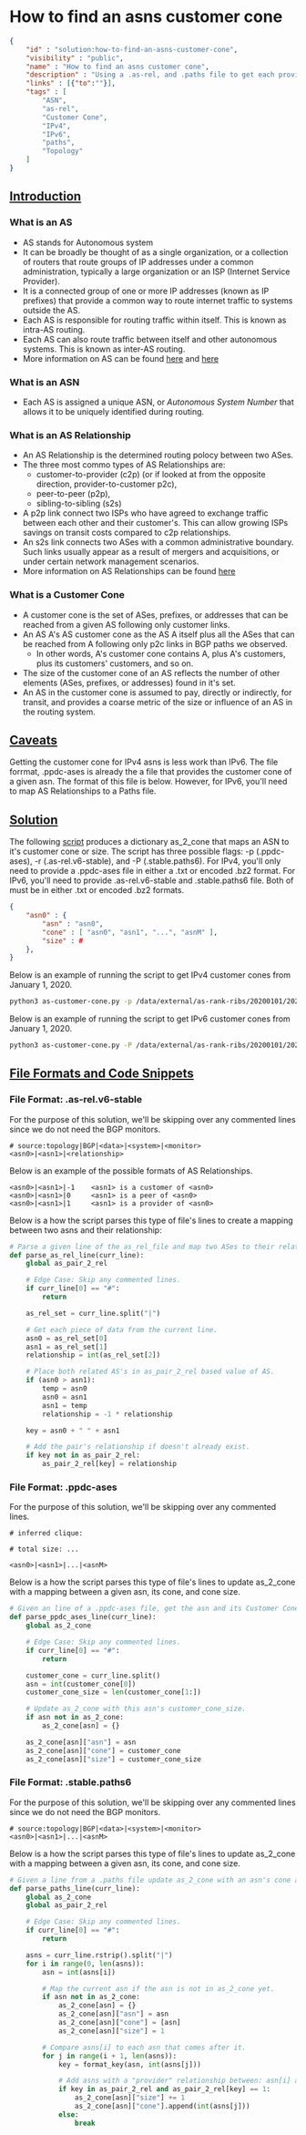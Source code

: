 # How to find an asns customer cone

~~~json
{
    "id" : "solution:how-to-find-an-asns-customer-cone",
    "visibility" : "public",
    "name" : "How to find an asns customer cone",
    "description" : "Using a .as-rel, and .paths file to get each provided asn's customer cone.",
    "links" : [{"to":""}],
    "tags" : [
        "ASN",
        "as-rel",
        "Customer Cone",
        "IPv4",
        "IPv6",
        "paths",
        "Topology"
    ]
}
~~~

## **<ins>Introduction</ins>**

### What is an AS

- AS stands for Autonomous system
- It can be broadly be thought of as a single organization, or a collection of routers that route groups of IP addresses under a common administration, typically a large organization or an ISP (Internet Service Provider).
- It is a connected group of one or more IP addresses (known as IP prefixes) that provide a common way to route internet traffic to systems outside the AS.
- Each AS is responsible for routing traffic within itself. This is known as intra-AS routing.
- Each AS can also route traffic between itself and other autonomous systems. This is known as inter-AS routing.
- More information on AS can be found [here]( https://www.cs.rutgers.edu/~pxk/352/notes/autonomous_systems.html) and [here](https://www.caida.org/publications/presentations/2016/as_intro_topology_wind/as_intro_topology_wind.pdf)

### What is an ASN

- Each AS is assigned a unique ASN, or *Autonomous System Number* that allows it to be uniquely identified during routing.

### What is an AS Relationship

- An AS Relationship is the determined routing polocy between two ASes.
- The three most commo types of AS Relationships are:
  - customer-to-provider (c2p) (or if looked at from the opposite direction,  provider-to-customer p2c),
  - peer-to-peer (p2p),
  - sibling-to-sibling (s2s)
- A p2p link connect two ISPs who have agreed to exchange traffic between each other and their customer's. This can allow growing ISPs savings on transit costs compared to c2p relationships.
- An s2s link connects two ASes with a common administrative boundary. Such links usually appear as a result of mergers and acquisitions, or under certain network management scenarios.
- More information on AS Relationships can be found [here](https://www.caida.org/data/as-relationships/)

### What is a Customer Cone

- A customer cone is the set of ASes, prefixes, or addresses that can be reached from a given AS following only customer links.
- An AS A's AS customer cone as the AS A itself plus all the ASes that can be reached from A following only p2c links in BGP paths we observed.
  - In other words, A's customer cone contains A, plus A's customers, plus its customers' customers, and so on.
- The size of the customer cone of an AS reflects the number of other elements (ASes,  prefixes, or addresses) found in it's set.
- An AS in the customer cone is assumed to pay, directly or indirectly, for transit, and provides a coarse metric of the size or influence of an AS in the routing system.

## **<ins>Caveats</ins>**

Getting the customer cone for IPv4 asns is less work than IPv6. The file forrmat, .ppdc-ases is already the a file that provides the customer cone of a given asn. The format of this file is below. However, for IPv6, you'll need to map AS Relationships to a Paths file.

## **<ins>Solution</ins>**

The following [script](as-customer-cone.py) produces a dictionary as_2_cone that maps an ASN to it's customer cone or size. The script has three possible flags: -p (.ppdc-ases), -r (.as-rel.v6-stable), and -P (.stable.paths6). For IPv4, you'll only need to provide a .ppdc-ases file in either a .txt or encoded .bz2 format. For IPv6, you'll need to provide .as-rel.v6-stable and .stable.paths6 file. Both of must be in either .txt or encoded .bz2 formats.

~~~json
{
    "asn0" : {
        "asn" : "asn0",
        "cone" : [ "asn0", "asn1", "...", "asnM" ],
        "size" : #
    },
}
~~~

Below is an example of running the script to get IPv4 customer cones from January 1, 2020.

~~~bash
python3 as-customer-cone.py -p /data/external/as-rank-ribs/20200101/20200101.ppdc-ases.txt.bz2
~~~

Below is an example of running the script to get IPv6 customer cones from January 1, 2020.

~~~bash
python3 as-customer-cone.py -P /data/external/as-rank-ribs/20200101/20200101.stable.paths6.bz2 -r /data/external/as-rank-ribs/20200101/20200101.as-rel.v6-stable.txt.bz2
~~~

## **<ins>File Formats and Code Snippets</ins>**

### File Format: .as-rel.v6-stable

For the purpose of this solution, we'll be skipping over any commented lines since we do not need the BGP monitors.

~~~text
# source:topology|BGP|<data>|<system>|<monitor>
<asn0>|<asn1>|<relationship>
~~~

Below is an example of the possible formats of AS Relationships.

~~~text
<asn0>|<asn1>|-1    <asn1> is a customer of <asn0>
<asn0>|<asn1>|0     <asn1> is a peer of <asn0>
<asn0>|<asn1>|1     <asn1> is a provider of <asn0>
~~~

Below is a how the script parses this type of file's lines to create a mapping between two asns and their relationship:

~~~Python
# Parse a given line of the as_rel_file and map two ASes to their relationship.
def parse_as_rel_line(curr_line):
    global as_pair_2_rel

    # Edge Case: Skip any commented lines.
    if curr_line[0] == "#":
        return

    as_rel_set = curr_line.split("|")

    # Get each piece of data from the current line.
    asn0 = as_rel_set[0]
    asn1 = as_rel_set[1]
    relationship = int(as_rel_set[2])

    # Place both related AS's in as_pair_2_rel based value of AS.
    if (asn0 > asn1):
        temp = asn0
        asn0 = asn1
        asn1 = temp
        relationship = -1 * relationship

    key = asn0 + " " + asn1

    # Add the pair's relationship if doesn't already exist.
    if key not in as_pair_2_rel:
        as_pair_2_rel[key] = relationship
~~~

### File Format: .ppdc-ases

For the purpose of this solution, we'll be skipping over any commented lines.

~~~text
# inferred clique:

# total size: ...

<asn0>|<asn1>|...|<asnM>
~~~

Below is a how the script parses this type of file's lines to update as_2_cone with a mapping between a given asn, its cone, and cone size.

~~~Python
# Given an line of a .ppdc-ases file, get the asn and its Customer Cone.
def parse_ppdc_ases_line(curr_line):
    global as_2_cone

    # Edge Case: Skip any commented lines.
    if curr_line[0] == "#":
        return

    customer_cone = curr_line.split()
    asn = int(customer_cone[0])
    customer_cone_size = len(customer_cone[1:])

    # Update as_2_cone with this asn's customer_cone_size.
    if asn not in as_2_cone:
        as_2_cone[asn] = {}

    as_2_cone[asn]["asn"] = asn
    as_2_cone[asn]["cone"] = customer_cone
    as_2_cone[asn]["size"] = customer_cone_size
~~~

### File Format: .stable.paths6

For the purpose of this solution, we'll be skipping over any commented lines since we do not need the BGP monitors.

~~~text
# source:topology|BGP|<data>|<system>|<monitor>
<asn0>|<asn1>|...|<asnM>
~~~

Below is a how the script parses this type of file's lines to update as_2_cone with a mapping between a given asn, its cone, and cone size.

~~~Python
# Given a line from a .paths file update as_2_cone with an asn's cone and size.
def parse_paths_line(curr_line):
    global as_2_cone
    global as_pair_2_rel

    # Edge Case: Skip any commented lines.
    if curr_line[0] == "#":
        return

    asns = curr_line.rstrip().split("|")
    for i in range(0, len(asns)):
        asn = int(asns[i])

        # Map the current asn if the asn is not in as_2_cone yet.
        if asn not in as_2_cone:
            as_2_cone[asn] = {}
            as_2_cone[asn]["asn"] = asn
            as_2_cone[asn]["cone"] = [asn]
            as_2_cone[asn]["size"] = 1

        # Compare asns[i] to each asn that comes after it.
        for j in range(i + 1, len(asns)):
            key = format_key(asn, int(asns[j]))

            # Add asns with a "provider" relationship between: asn[i] asn[j]
            if key in as_pair_2_rel and as_pair_2_rel[key] == 1:
                as_2_cone[asn]["size"] += 1
                as_2_cone[asn]["cone"].append(int(asns[j]))
            else:
                break  
~~~
